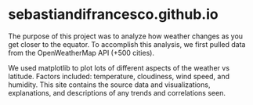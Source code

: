# sebastiandifrancesco.github.io
The purpose of this project was to analyze how weather changes as you get closer to the equator. To accomplish this analysis, we first pulled data from the OpenWeatherMap API (+500 cities).

We used matplotlib to plot lots of different aspects of the weather vs latitude. Factors included: temperature, cloudiness, wind speed, and humidity. This site contains the source data and visualizations, explanations, and descriptions of any trends and correlations seen.